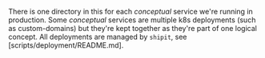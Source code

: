 There is one directory in this for each _conceptual_ service we're running in
production. Some _conceptual_ services are multiple k8s deployments (such as
custom-domains) but they're kept together as they're part of one logical
concept. All deployments are managed by `shipit`, see [scripts/deployment/README.md].
